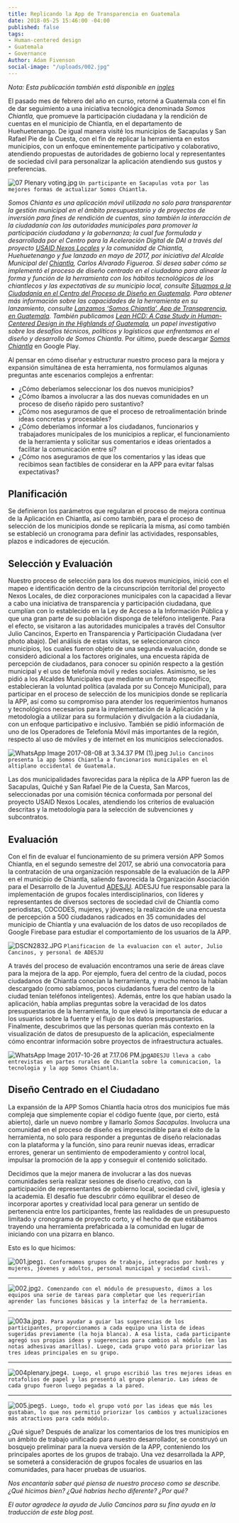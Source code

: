 ```yaml
---
title: Replicando la App de Transparencia en Guatemala
date: 2018-05-25 15:46:00 -04:00
published: false
tags:
- Human-centered design
- Guatemala
- Governance
Author: Adam Fivenson
social-image: "/uploads/002.jpg"
---
```


*Nota: Esta publicación también está disponible en [ingles](https://dai-global-digital.com/forking-with-design-thinking-in-guatemala.html)*

El pasado mes de febrero del año en curso, retorné a Guatemala con el fin de dar seguimiento a una iniciativa tecnológica denominada *Somos Chiantla,* que promueve la participación ciudadana y la rendición de cuentas en el municipio de Chiantla, en el departamento de Huehuetenango. De igual manera visité los municipios de Sacapulas y San Rafael Pie de la Cuesta, con el fin de replicar la herramienta en estos municipios, con un enfoque eminentemente participativo y colaborativo, atendiendo propuestas de autoridades de gobierno local y representantes de sociedad civil para personalizar la aplicación atendiendo sus gustos y preferencias.  

![07 Plenary voting.jpg](/uploads/07%20Plenary%20voting.jpg)
`Un participante en Sacapulas vota por las mejores formas de actualizar Somos Chiantla.`

<!--more-->

<aside><p><em>Somos Chianta es una aplicación móvil utilizada no solo para transparentar la gestión municipal en el ámbito presupuestario y de proyectos de inversión para fines de rendición de cuentas, sino también la interacción de la ciudadanía con las autoridades municipales para promover la participación ciudadana y la gobernanza; la cual fue formulada y desarrollada por el Centro para la Aceleración Digital de DAI a través del proyecto <a href="https://www.dai.com/our-work/projects/guatemala-nexos-locales">USAID Nexos Locales</a> y la comunidad de Chiantla, Huehuetenango y fue lanzado en mayo de 2017, por iniciativa del Alcalde Municipal del <a href="https://goo.gl/maps/rz1w6hbbEwM2">Chiantla</a>, Carlos Alvarado Figueroa. Si desea saber cómo se implementó el proceso de diseño centrado en el ciudadano para alinear la forma y función de la herramienta con los hábitos tecnológicos de los chiantlecos y las expectativas de su municipio local, consulte <a href="https://dai-global-digital.com/diseno-ciudadano-guatemala.html">Situamos a la Ciudadanía en el Centro del Proceso de Diseño en Guatemala</a>. Para obtener más información sobre las capacidades de la herramienta en su lanzamiento, consulte <a href="https://dai-global-digital.com/app-de-transparencia-guatemala.html">Lanzamos ‘Somos Chiantla’, App de Transparencia, en Guatemala</a>. También publicamos <a href="https://dai-global-digital.com/lean-hcd.html">Lean HCD: A Case Study in Human-Centered Design in the Highlands of Guatemala</a>, un papel investigativo sobre los desafíos técnicos, políticos y logísticos que enfrentamos en el diseño y desarrollo de Somos Chiantla</em>. Por último, puede descargar <a href="https://play.google.com/store/apps/details?id=gt.muni.chiantla&amp;hl=en"><em>Somos Chiantla</em></a> en Google Play.</p></aside>

Al pensar en cómo diseñar y estructurar nuestro proceso para la mejora y expansión simultánea de esta herramienta, nos formulamos algunas preguntas ante escenarios complejos a enfrentar:

* ¿Cómo deberíamos seleccionar los dos nuevos municipios?
* ¿Cómo íbamos a involucrar a las dos nuevas comunidades en un proceso de diseño rápido pero sustantivo?
* ¿Cómo nos aseguramos de que el proceso de retroalimentación brinde ideas concretas y procesables?
* ¿Cómo deberíamos informar a los ciudadanos, funcionarios y trabajadores municipales de los  municipios a replicar, el funcionamiento de la herramienta y solicitar sus comentarios e ideas orientados a facilitar la comunicación entre sí?
* ¿Cómo nos aseguramos de que los comentarios y las ideas que recibimos sean factibles de considerar en la APP para evitar falsas expectativas?

## Planificación

Se definieron los parámetros que regularan el proceso de mejora continua de la Aplicación en Chiantla, así como también, para el proceso de selección de los municipios donde se replicaría la misma, así como también se estableció un cronograma para definir las actividades, responsables, plazos e indicadores de ejecución.  

## Selección y Evaluación

Nuestro proceso de selección para los dos nuevos municipios, inició con el mapeo e identificación dentro de la circunscripción territorial del proyecto Nexos Locales, de diez corporaciones municipales con la capacidad a llevar a cabo una iniciativa de transparencia y participación ciudadana, que cumplían con lo establecido en la Ley de Acceso a la Información Pública y que una gran parte de su población disponga de teléfono inteligente. Para el efecto, se visitaron a las autoridades municipales a través del Consultor Julio Cancinos, Experto en Transparencia y Participación Ciudadana (ver photo abajo). Del análisis de estas visitas, se seleccionaron cinco municipios, los cuales fueron objeto de una segunda evaluación, donde se consideró adicional a los factores originales, una encuesta rápida de percepción de ciudadanos, para conocer su opinión respecto a la gestión municipal y el uso de telefonía móvil y redes sociales. Asimismo, se les pidió a los Alcaldes Municipales que mediante un formato específico, establecieran la voluntad política (avalada por su Concejo Municipal), para participar en el proceso de selección de los municipios donde se replicaría la APP, así como su compromiso para atender los requerimientos humanos y tecnológicos necesarios para la implementación de la Aplicación y la metodología a utilizar para su formulación y divulgación a la ciudadanía, con un enfoque participativo e inclusivo. También se pidió información de uno de los Operadores de Telefonía Móvil más importantes de la región, respecto al uso de móviles y de internet en los municipios seleccionados.

![WhatsApp Image 2017-08-08 at 3.34.37 PM (1).jpeg](/uploads/WhatsApp%20Image%202017-08-08%20at%203.34.37%20PM%20(1).jpeg)
`Julio Cancinos presenta la app Somos Chiantla a funcionarios municipales en el altiplano occidental de Guatemala.`

Las dos municipalidades favorecidas para la réplica de la APP fueron las de Sacapulas, Quiché y San Rafael Pie de la Cuesta, San Marcos, seleccionadas por una comisión técnica conformada por personal del proyecto USAID Nexos Locales, atendiendo los criterios de evaluación descritas y la metodología para la selección de subvenciones y subcontratos.

## Evaluación

Con el fin de evaluar el funcionamiento de su primera versión APP Somos Chiantla, en el segundo semestre del 2017, se abrió una convocatoria para la contratación de una organización responsable de la evaluación de la APP en el municipio de Chiantla, saliendo favorecida la Organización Asociación para el Desarrollo de la Juventud [ADESJU](https://www.facebook.com/Asociaci%C3%B3n-Para-el-Desarrollo-Sostenible-de-la-Juventud-130288017040702/). ADESJU fue responsable para la implementación de grupos focales interdisciplinarios, con líderes y representantes de diversos sectores de sociedad civil de Chiantla como periodistas, COCODES, mujeres, y jóvenes; la realización de una encuesta de percepción a 500 ciudadanos radicados en 35 comunidades del municipio de Chiantla y una evaluación de los datos de uso recopilados de Google Firebase para estudiar el comportamiento de los usuarios de la APP. 

![DSCN2832.JPG](/uploads/DSCN2832.JPG)
`Planificacion de la evaluacion con el autor, Julio Cancinos, y personal de ADESJU`

A través del proceso de evaluación encontramos una serie de áreas clave para la mejora de la app. Por ejemplo, fuera del centro de la ciudad, pocos ciudadanos de Chiantla conocían la herramienta, y mucho menos la habían descargado (como sabíamos, pocos ciudadanos fuera del centro de la ciudad tenían teléfonos inteligentes). Además, entre los que habían usado la aplicación, había amplias preguntas sobre la veracidad de los datos presupuestarios de la herramienta, lo que elevó la importancia de educar a los usuarios sobre la fuente y el flujo de los datos presupuestarios. Finalmente, descubrimos que las personas querían más contexto en la visualización de datos de presupuesto de la aplicación, especialmente cómo encontrar información sobre proyectos de infraestructura actuales.

![WhatsApp Image 2017-10-26 at 7.17.06 PM.jpg](/uploads/WhatsApp%20Image%202017-10-26%20at%207.17.06%20PM.jpg)`ADESJU lleva a cabo entrevistas en partes rurales de Chiantla sobre la comunicacion, la tecnologia y la app Somos Chiantla.`

## Diseño Centrado en el Ciudadano

La expansión de la APP Somos Chiantla hacia otros dos municipios fue más compleja que simplemente copiar el código fuente (que, por cierto, está abierto), darle un nuevo nombre y llamarlo *Somos Sacapulas*. Involucra una comunidad en el proceso de diseño es imprescindible para el éxito de la herramienta, no solo para responder a preguntas de diseño relacionadas con la plataforma y la función, sino para reunir nuevas ideas, erradicar errores, generar un sentimiento de empoderamiento y control local, impulsar la promoción de la app y conseguir el contenido solicitado. 

Decidimos que la mejor manera de involucrar a las dos nuevas comunidades sería realizar sesiones de diseño creativo, con la participación de representantes de gobierno local, sociedad civil, iglesia y la academia. El desafío fue descubrir cómo equilibrar el deseo de incorporar aportes y creatividad local para generar un sentido de pertenencia entre los participantes, frente las realidades de un presupuesto limitado y cronograma de proyecto corto, y el hecho de que estábamos trayendo una herramienta prefabricada a la comunidad en lugar de iniciando con una pizarra en blanco.

Esto es lo que hicimos:

![001.jpeg](/uploads/001.jpeg)`1. Conformamos grupos de trabajo, integrados por hombres y mujeres, jóvenes y adultos, personal municipal y sociedad civil.`

---

![002.jpg](/uploads/002.jpg)`2. Comenzando con el módulo de presupuesto, dimos a los equipos una serie de tareas para completar que les requerirían aprender las funciones básicas y la interfaz de la herramienta.`

---

![003a.jpg](/uploads/003a.jpg)`3. Para ayudar a guiar las sugerencias de los participantes, proporcionamos a cada equipo una lista de ideas sugeridas previamente (la hoja blanca). A esa lista, cada participante agregó sus propias ideas y sugerencias para cambios al módulo (en las notas adhesivas amarillas). Luego, cada grupo votó para priorizar las tres ideas principales en su grupo.`

---

![004plenary.jpeg](/uploads/004plenary.jpeg)`4. Luego, el grupo escribió las tres mejores ideas en rotafolios de papel y las presentó al grupo plenario. Las ideas de cada grupo fueron luego pegadas a la pared.`

---

![005.jpeg](/uploads/005.jpeg)`5. Luego, todo el grupo votó por las ideas que más les gustaban, lo que nos permitió priorizar los cambios y actualizaciones más atractivos para cada módulo.`

¿Qué sigue? 
Después de analizar los comentarios de los tres municipios en un ámbito de trabajo unificado para nuestro desarrollador, se construyó un bosquejo preliminar para la nueva versión de la APP, conteniendo los principales aportes de los grupos de trabajo.  Una vez desarrollada la APP, se someterá a consideración de grupos focales de usuarios en las comunidades, para hacer pruebas de usuarios.  

*Nos encantaría saber qué piensa de nuestro proceso como se describe. ¿Qué hicimos bien? ¿Qué habrías hecho diferente? ¿Por qué?*

*El autor agradece la ayuda de Julio Cancinos para su fina ayuda en la traducción de este blog post.*